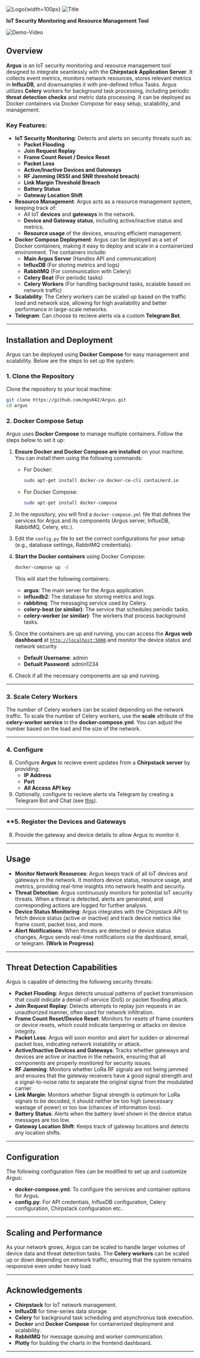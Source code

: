 
![Logo](/src/static/assets/images/eye.png "Argus Logo"){width=100px}
![Title](https://github.com/user-attachments/assets/929f6ab6-28d8-4da1-8184-565eba1d73c8 "Title Text")

**IoT Security Monitoring and Resource Management Tool**

![Demo-Video](https://github.com/user-attachments/assets/159942f1-8c06-447d-90e3-d1fcd870d263)


## **Overview**

**Argus** is an IoT security monitoring and resource management tool designed to integrate seamlessly with the **Chirpstack Application Server**. It collects event metrics, monitors network resources, stores relevant metrics in **InfluxDB**, and downsamples it with pre-defined Influx Tasks. Argus utilizes **Celery** workers for background task processing, including periodic **threat detection checks** and metric data processing. It can be deployed as Docker containers via Docker Compose for easy setup, scalability, and management.

### **Key Features:**

- **IoT Security Monitoring**: Detects and alerts on security threats such as:
    - **Packet Flooding**
    - **Join Request Replay**
    - **Frame Count Reset / Device Reset**
    - **Packet Loss**
    - **Active/Inactive Devices and Gateways**
    - **RF Jamming (RSSI and SNR threshold breach)**
    - **Link Margin Threshold Breach**
    - **Battery Status**
    - **Gateway Location Shift**
- **Resource Management**: Argus acts as a resource management system, keeping track of:
    - All IoT **devices** and **gateways** in the network.
    - **Device and Gateway status**, including active/inactive status and metrics.
    - **Resource usage** of the devices, ensuring efficient management.
- **Docker Compose Deployment**: Argus can be deployed as a set of Docker containers, making it easy to deploy and scale in a containerized environment. The containers include:
    - **Main Argus Server** (Handles API and communication)
    - **InfluxDB** (For storing metrics and logs)
    - **RabbitMQ** (For communication with Celery)
    - **Celery Beat** (For periodic tasks)
    - **Celery Workers** (For handling background tasks, scalable based on network traffic)
- **Scalability**: The Celery workers can be scaled up based on the traffic load and network size, allowing for high availability and better performance in large-scale networks.
- **Telegram**: Can choose to recieve alerts via a custom **Telegram Bot**.

---

## **Installation and Deployment**

Argus can be deployed using **Docker Compose** for easy management and scalability. Below are the steps to set up the system.

### **1. Clone the Repository**

Clone the repository to your local machine:

```bash
git clone https://github.com/mgs042/Argus.git
cd argus
```

### **2. Docker Compose Setup**

Argus uses **Docker Compose** to manage multiple containers. Follow the steps below to set it up:

1. **Ensure Docker and Docker Compose are installed** on your machine. You can install them using the following commands:
    - For Docker:
        
        ```bash
        sudo apt-get install docker-ce docker-ce-cli containerd.io
        ```
        
    - For Docker Compose:
        
        ```bash
        sudo apt-get install docker-compose
        ```
        
2. In the repository, you will find a `docker-compose.yml` file that defines the services for Argus and its components (Argus server, InfluxDB, RabbitMQ, Celery, etc.).
3. Edit the `config.py` file to set the correct configurations for your setup (e.g., database settings, RabbitMQ credentials).
4. **Start the Docker containers** using Docker Compose:
    
    ```bash
    docker-compose up -d
    ```
    
    This will start the following containers:
    
    - **argus**: The main server for the Argus application.
    - **influxdb2**: The database for storing metrics and logs.
    - **rabbitmq**: The messaging service used by Celery.
    - **celery-beat (or similar)**: The service that schedules periodic tasks.
    - **celery-worker (or similar)**: The workers that process background tasks.
5. Once the containers are up and running, you can access the **Argus web dashboard** at [`http://localhost:5000`](http://localhost:5000) and monitor the device status and network security.

    - **Default Username**: admin
    - **Defualt Password**: admin1234
6. Check if all the necessary components are up and running.
---
### **3. Scale Celery Workers**

The number of Celery workers can be scaled depending on the network traffic. To scale the number of Celery workers, use the **scale** attribute of the **celery-worker service** in the **docker-compose.yml**. You can adjust the number based on the load and the size of the network.

---
### **4. Configure**
8. Configure **Argus** to recieve event updates from a **Chirpstack server** by providing:
    - **IP Address**
    - **Port**
    - **All Access API key**
7. Optionally, configure to recieve alerts via Telegram by creating a Telegram Bot and Chat (see [this](https://gist.github.com/nafiesl/4ad622f344cd1dc3bb1ecbe468ff9f8a)).

---
### **5. Register the Devices and Gateways
8. Provide the gateway and device details to allow Argus to monitor it.

---


## **Usage**

- **Monitor Network Resources**: Argus keeps track of all IoT devices and gateways in the network. It monitors device status, resource usage, and metrics, providing real-time insights into network health and security.
- **Threat Detection**: Argus continuously monitors for potential IoT security threats. When a threat is detected, alerts are generated, and corresponding actions are logged for further analysis.
- **Device Status Monitoring**: Argus integrates with the Chirpstack API to fetch device status (active or inactive) and track device metrics like frame count, packet loss, and more.
- **Alert Notifications**: When threats are detected or device status changes, Argus sends real-time notifications via the dashboard, email, or telegram. **(Work in Progress)**

---

## **Threat Detection Capabilities**

Argus is capable of detecting the following security threats:

- **Packet Flooding**: Argus detects unusual patterns of packet transmission that could indicate a denial-of-service (DoS) or packet flooding attack.
- **Join Request Replay**: Detects attempts to replay join requests in an unauthorized manner, often used for network infiltration.
- **Frame Count Reset/Device Reset**: Monitors for resets of frame counters or device resets, which could indicate tampering or attacks on device integrity.
- **Packet Loss**: Argus will soon monitor and alert for sudden or abnormal packet loss, indicating network instability or attack.
- **Active/Inactive Devices and Gateways**: Tracks whether gateways and devices are active or inactive in the network, ensuring that all components are properly monitored for security issues.
- **RF Jamming**: Monitors whether LoRa RF signals are not being jammed and ensures that the gateway receivers have a good signal strength and a signal-to-noise ratio to separate the original signal from the modulated carrier
- **Link Margin**: Monitors whether Signal strength is optimum for LoRa signals to be decoded, it should neither be too high (unecessary wastage of power) or too low (chances of information loss).
- **Battery Status**: Alerts when the battery level shown in the device status messages are too low.
- **Gateway Location Shift**: Keeps track of gateway locations and detects any location shifts.

---

## **Configuration**

The following configuration files can be modified to set up and customize Argus:

- **docker-compose.yml**: To configure the services and container options for Argus.
- **config.py**: For API credentials, InfluxDB configuration, Celery configuration, Chirpstack configuration etc..

---

## **Scaling and Performance**

As your network grows, Argus can be scaled to handle larger volumes of device data and threat detection tasks. The **Celery workers** can be scaled up or down depending on network traffic, ensuring that the system remains responsive even under heavy load.

---

## **Acknowledgements**

- **Chirpstack** for IoT network management.
- **InfluxDB** for time-series data storage.
- **Celery** for background task scheduling and asynchronus task execution.
- **Docker** and **Docker Compose** for containerized deployment and scalability.
- **RabbitMQ** for message queuing and worker communication.
- **Plotly** for building the charts in the frontend dashboard.

---
